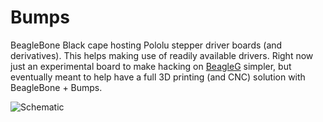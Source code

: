 Bumps
=====

BeagleBone Black cape hosting Pololu stepper driver boards (and derivatives).
This helps making use of readily available drivers.
Right now just an experimental board to make hacking on [BeagleG][beagleg-url]
simpler, but eventually meant to help have a full 3D printing
(and CNC) solution with BeagleBone + Bumps.

![Schematic][schem]

[beagleg-url]: https://github.com/hzeller/beagleg
[schem]: https://github.com/hzeller/bumps/raw/master/img/bumps-schem.png
